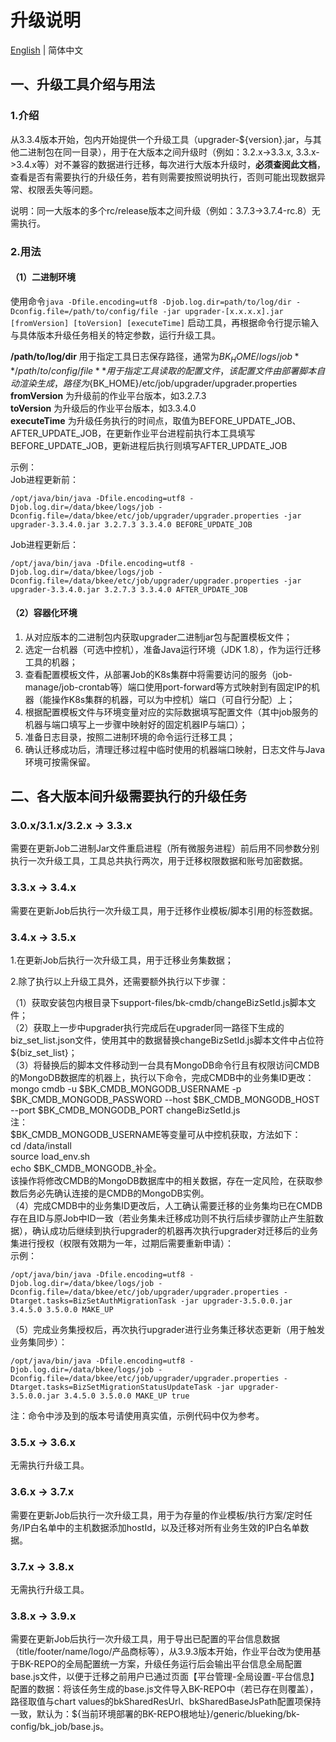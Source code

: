 # 升级说明

[English](UPGRADE.en.md) | 简体中文  

## 一、升级工具介绍与用法
### 1.介绍  
从3.3.4版本开始，包内开始提供一个升级工具（upgrader-${version}.jar，与其他二进制包在同一目录），用于在大版本之间升级时（例如：3.2.x->3.3.x, 3.3.x->3.4.x等）对不兼容的数据进行迁移，每次进行大版本升级时，**必须查阅此文档**，查看是否有需要执行的升级任务，若有则需要按照说明执行，否则可能出现数据异常、权限丢失等问题。

说明：同一大版本的多个rc/release版本之间升级（例如：3.7.3->3.7.4-rc.8）无需执行。

### 2.用法  
#### （1）二进制环境  

使用命令`java -Dfile.encoding=utf8 -Djob.log.dir=path/to/log/dir -Dconfig.file=/path/to/config/file -jar upgrader-[x.x.x.x].jar [fromVersion] [toVersion] [executeTime]` 启动工具，再根据命令行提示输入与具体版本升级任务相关的特定参数，运行升级工具。  

**/path/to/log/dir** 用于指定工具日志保存路径，通常为${BK_HOME}/logs/job  
**/path/to/config/file** 用于指定工具读取的配置文件，该配置文件由部署脚本自动渲染生成，路径为${BK_HOME}/etc/job/upgrader/upgrader.properties  
**fromVersion** 为升级前的作业平台版本，如3.2.7.3   
**toVersion** 为升级后的作业平台版本，如3.3.4.0  
**executeTime** 为升级任务执行的时间点，取值为BEFORE_UPDATE_JOB、AFTER_UPDATE_JOB，在更新作业平台进程前执行本工具填写BEFORE_UPDATE_JOB，更新进程后执行则填写AFTER_UPDATE_JOB  

示例：  
Job进程更新前：    
```shell script
/opt/java/bin/java -Dfile.encoding=utf8 -Djob.log.dir=/data/bkee/logs/job -Dconfig.file=/data/bkee/etc/job/upgrader/upgrader.properties -jar upgrader-3.3.4.0.jar 3.2.7.3 3.3.4.0 BEFORE_UPDATE_JOB  
```
Job进程更新后：  
```shell script
/opt/java/bin/java -Dfile.encoding=utf8 -Djob.log.dir=/data/bkee/logs/job -Dconfig.file=/data/bkee/etc/job/upgrader/upgrader.properties -jar upgrader-3.3.4.0.jar 3.2.7.3 3.3.4.0 AFTER_UPDATE_JOB
```

#### （2）容器化环境
1. 从对应版本的二进制包内获取upgrader二进制jar包与配置模板文件；
2. 选定一台机器（可选中控机），准备Java运行环境（JDK 1.8），作为运行迁移工具的机器；
3. 查看配置模板文件，从部署Job的K8s集群中将需要访问的服务（job-manage/job-crontab等）端口使用port-forward等方式映射到有固定IP的机器（能操作K8s集群的机器，可以为中控机）端口（可自行分配）上；
4. 根据配置模板文件与环境变量对应的实际数据填写配置文件（其中job服务的机器与端口填写上一步骤中映射好的固定机器IP与端口）；
5. 准备日志目录，按照二进制环境的命令运行迁移工具；
6. 确认迁移成功后，清理迁移过程中临时使用的机器端口映射，日志文件与Java环境可按需保留。


## 二、各大版本间升级需要执行的升级任务

### 3.0.x/3.1.x/3.2.x -> 3.3.x
需要在更新Job二进制Jar文件重启进程（所有微服务进程）前后用不同参数分别执行一次升级工具，工具总共执行两次，用于迁移权限数据和账号加密数据。  

### 3.3.x -> 3.4.x  
需要在更新Job后执行一次升级工具，用于迁移作业模板/脚本引用的标签数据。  

### 3.4.x -> 3.5.x  
1.在更新Job后执行一次升级工具，用于迁移业务集数据；

2.除了执行以上升级工具外，还需要额外执行以下步骤：  

（1）获取安装包内根目录下support-files/bk-cmdb/changeBizSetId.js脚本文件；  
（2）获取上一步中upgrader执行完成后在upgrader同一路径下生成的biz_set_list.json文件，使用其中的数据替换changeBizSetId.js脚本文件中占位符${biz_set_list}；  
（3）将替换后的脚本文件移动到一台具有MongoDB命令行且有权限访问CMDB的MongoDB数据库的机器上，执行以下命令，完成CMDB中的业务集ID更改：  
mongo cmdb  -u $BK_CMDB_MONGODB_USERNAME -p $BK_CMDB_MONGODB_PASSWORD --host $BK_CMDB_MONGODB_HOST --port $BK_CMDB_MONGODB_PORT   changeBizSetId.js  
注：  
$BK_CMDB_MONGODB_USERNAME等变量可从中控机获取，方法如下：  
cd /data/install  
source load_env.sh  
echo $BK_CMDB_MONGODB_<tab>补全。  
该操作将修改CMDB的MongoDB数据库中的相关数据，存在一定风险，在获取参数后务必先确认连接的是CMDB的MongoDB实例。  
（4）完成CMDB中的业务集ID更改后，人工确认需要迁移的业务集均已在CMDB存在且ID与原Job中ID一致（若业务集未迁移成功则不执行后续步骤防止产生脏数据），确认成功后继续到执行upgrader的机器再次执行upgrader对迁移后的业务集进行授权（权限有效期为一年，过期后需要重新申请）：  
示例：  
```shell
/opt/java/bin/java -Dfile.encoding=utf8 -Djob.log.dir=/data/bkee/logs/job -Dconfig.file=/data/bkee/etc/job/upgrader/upgrader.properties -Dtarget.tasks=BizSetAuthMigrationTask -jar upgrader-3.5.0.0.jar 3.4.5.0 3.5.0.0 MAKE_UP
```  
（5）完成业务集授权后，再次执行upgrader进行业务集迁移状态更新（用于触发业务集同步）：
```shell
/opt/java/bin/java -Dfile.encoding=utf8 -Djob.log.dir=/data/bkee/logs/job -Dconfig.file=/data/bkee/etc/job/upgrader/upgrader.properties -Dtarget.tasks=BizSetMigrationStatusUpdateTask -jar upgrader-3.5.0.0.jar 3.4.5.0 3.5.0.0 MAKE_UP true
```  
注：命令中涉及到的版本号请使用真实值，示例代码中仅为参考。  

### 3.5.x -> 3.6.x  
无需执行升级工具。

### 3.6.x -> 3.7.x  
需要在更新Job后执行一次升级工具，用于为存量的作业模板/执行方案/定时任务/IP白名单中的主机数据添加hostId，以及迁移对所有业务生效的IP白名单数据。  

### 3.7.x -> 3.8.x
无需执行升级工具。  

### 3.8.x -> 3.9.x
需要在更新Job后执行一次升级工具，用于导出已配置的平台信息数据（title/footer/name/logo/产品商标等），从3.9.3版本开始，作业平台改为使用基于BK-REPO的全局配置统一方案，升级任务运行后会输出平台信息全局配置base.js文件，以便于迁移之前用户已通过页面【平台管理-全局设置-平台信息】配置的数据：将该任务生成的base.js文件导入BK-REPO中（若已存在则覆盖），路径取值与chart values的bkSharedResUrl、bkSharedBaseJsPath配置项保持一致，默认为：${当前环境部署的BK-REPO根地址}/generic/blueking/bk-config/bk_job/base.js。 
